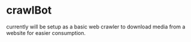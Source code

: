# crawlBot
currently will be setup as a basic web crawler to download media from a website for easier consumption.
